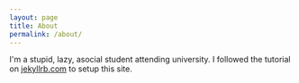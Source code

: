 ```yaml
---
layout: page
title: About
permalink: /about/
---
```


I'm a stupid, lazy, asocial student attending university. I followed the tutorial on [jekyllrb.com](https://jekyllrb.com/) to setup this site.